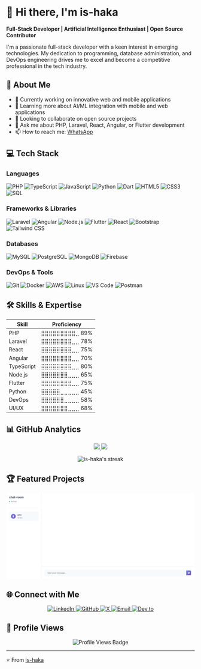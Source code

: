 # 👋 Hi there, I'm is-haka

**Full-Stack Developer | Artificial Intelligence Enthusiast | Open Source Contributor**

I'm a passionate full-stack developer with a keen interest in emerging technologies. My dedication to programming, database administration, and DevOps engineering drives me to excel and become a competitive professional in the tech industry.

## 🚀 About Me

- 💼 Currently working on innovative web and mobile applications
- 🌱 Learning more about AI/ML integration with mobile and web applications
- 👯 Looking to collaborate on open source projects
- 💬 Ask me about PHP, Laravel, React, Angular, or Flutter development
- 📫 How to reach me: [WhatsApp](https://wa.me/message/AHJ7AQDAAISNN1)

## 💻 Tech Stack

### Languages
![PHP](https://img.shields.io/badge/-PHP-777BB4?style=flat-square&logo=php&logoColor=white)
![TypeScript](https://img.shields.io/badge/-TypeScript-3178C6?style=flat-square&logo=typescript&logoColor=white)
![JavaScript](https://img.shields.io/badge/-JavaScript-F7DF1E?style=flat-square&logo=javascript&logoColor=black)
![Python](https://img.shields.io/badge/-Python-3776AB?style=flat-square&logo=python&logoColor=white)
![Dart](https://img.shields.io/badge/-Dart-0175C2?style=flat-square&logo=dart&logoColor=white)
![HTML5](https://img.shields.io/badge/-HTML5-E34F26?style=flat-square&logo=html5&logoColor=white)
![CSS3](https://img.shields.io/badge/-CSS3-1572B6?style=flat-square&logo=css3&logoColor=white)
![SQL](https://img.shields.io/badge/-SQL-4479A1?style=flat-square&logo=mysql&logoColor=white)

### Frameworks & Libraries
![Laravel](https://img.shields.io/badge/-Laravel-FF2D20?style=flat-square&logo=laravel&logoColor=white)
![Angular](https://img.shields.io/badge/-Angular-DD0031?style=flat-square&logo=angular&logoColor=white)
![Node.js](https://img.shields.io/badge/-Node.js-339933?style=flat-square&logo=node.js&logoColor=white)
![Flutter](https://img.shields.io/badge/-Flutter-02569B?style=flat-square&logo=flutter&logoColor=white)
![React](https://img.shields.io/badge/-React-61DAFB?style=flat-square&logo=react&logoColor=black)
![Bootstrap](https://img.shields.io/badge/-Bootstrap-7952B3?style=flat-square&logo=bootstrap&logoColor=white)
![Tailwind CSS](https://img.shields.io/badge/-Tailwind_CSS-38B2AC?style=flat-square&logo=tailwind-css&logoColor=white)

### Databases
![MySQL](https://img.shields.io/badge/-MySQL-4479A1?style=flat-square&logo=mysql&logoColor=white)
![PostgreSQL](https://img.shields.io/badge/-PostgreSQL-336791?style=flat-square&logo=postgresql&logoColor=white)
![MongoDB](https://img.shields.io/badge/-MongoDB-47A248?style=flat-square&logo=mongodb&logoColor=white)
![Firebase](https://img.shields.io/badge/-Firebase-FFCA28?style=flat-square&logo=firebase&logoColor=black)

### DevOps & Tools
![Git](https://img.shields.io/badge/-Git-F05032?style=flat-square&logo=git&logoColor=white)
![Docker](https://img.shields.io/badge/-Docker-2496ED?style=flat-square&logo=docker&logoColor=white)
![AWS](https://img.shields.io/badge/-AWS-232F3E?style=flat-square&logo=amazon-aws&logoColor=white)
![Linux](https://img.shields.io/badge/-Linux-FCC624?style=flat-square&logo=linux&logoColor=black)
![VS Code](https://img.shields.io/badge/-VS_Code-007ACC?style=flat-square&logo=visual-studio-code&logoColor=white)
![Postman](https://img.shields.io/badge/-Postman-FF6C37?style=flat-square&logo=postman&logoColor=white)

## 🛠️ Skills & Expertise

| Skill | Proficiency |
|-------|-------------|
| PHP | ⣿⣿⣿⣿⣿⣿⣿⣿⣿⣀ 89% |
| Laravel | ⣿⣿⣿⣿⣿⣿⣿⣿⣀⣀ 78% |
| React | ⣿⣿⣿⣿⣿⣿⣿⣿⣀⣀ 75% |
| Angular | ⣿⣿⣿⣿⣿⣿⣿⣿⣀⣀ 70% |
| TypeScript | ⣿⣿⣿⣿⣿⣿⣿⣿⣀⣀ 80% |
| Node.js | ⣿⣿⣿⣿⣿⣿⣿⣀⣀⣀ 65% |
| Flutter | ⣿⣿⣿⣿⣿⣿⣿⣿⣀⣀ 75% |
| Python | ⣿⣿⣿⣿⣿⣀⣀⣀⣀⣀ 45% |
| DevOps | ⣿⣿⣿⣿⣿⣿⣀⣀⣀⣀ 58% |
| UI/UX | ⣿⣿⣿⣿⣿⣿⣿⣀⣀⣀ 68% |

## 📊 GitHub Analytics

<p align="center">
  <a href="https://github.com/is-haka">
    <img height="180em" src="https://github-readme-stats.vercel.app/api?username=is-haka&show_icons=true&theme=radical&include_all_commits=true&count_private=true&cache_seconds=1800"/>
    <img height="180em" src="https://github-readme-stats.vercel.app/api/top-langs/?username=is-haka&layout=compact&langs_count=8&theme=radical&cache_seconds=1800"/>
  </a>
</p>

<p align="center">
  <img src="https://github-readme-streak-stats.herokuapp.com/?user=is-haka&theme=radical" alt="is-haka's streak"/>
</p>

## 🏆 Featured Projects

<a href="https://github.com/Is-haka/django_chat">
  <img align="center" src="https://github.com/Is-haka/django_chat/raw/main/screenshots/chatroom.png" />
</a>

## 🌐 Connect with Me

<p align="center">
  <a href="https://www.linkedin.com/in/is-haka/">
    <img src="https://img.shields.io/badge/-LinkedIn-0077B5?style=for-the-badge&logo=linkedin&logoColor=white" alt="LinkedIn"/>
  </a>
  <a href="https://github.com/is-haka">
    <img src="https://img.shields.io/badge/-GitHub-181717?style=for-the-badge&logo=github&logoColor=white" alt="GitHub"/>
  </a>
  <a href="https://x.com/dev_ishaka">
    <img src="https://img.shields.io/badge/-Twitter-1DA1F2?style=for-the-badge&logo=twitter&logoColor=white" alt="X"/>
  </a>
  <a href="mailto:ishaqaicon5@gmail.com">
    <img src="https://img.shields.io/badge/-Email-D14836?style=for-the-badge&logo=gmail&logoColor=white" alt="Email"/>
  </a>
  <a href="https://dev.to/yourusername">
    <img src="https://img.shields.io/badge/-Dev.to-0A0A0A?style=for-the-badge&logo=dev.to&logoColor=white" alt="Dev.to"/>
  </a>
</p>

## 📌 Profile Views

<p align="center">
  <img src="https://komarev.com/ghpvc/?username=is-haka&label=Profile%20Views&color=blueviolet&style=flat" alt="Profile Views Badge"/>
</p>

---

⭐️ From [is-haka](https://github.com/is-haka)
